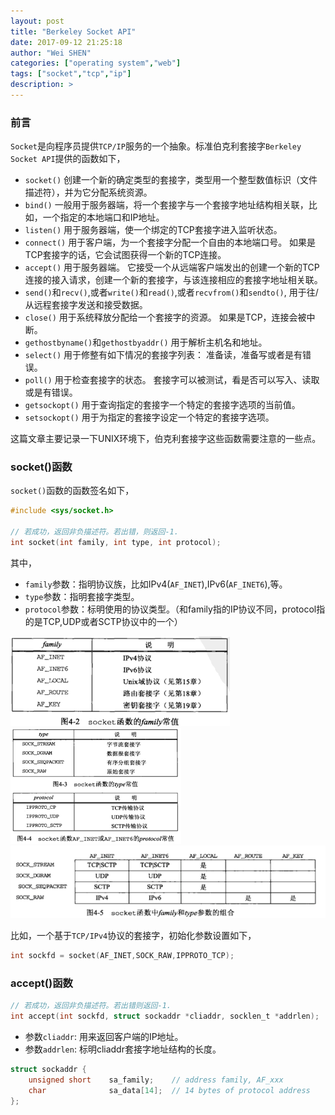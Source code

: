 ```yaml
---
layout: post
title: "Berkeley Socket API"
date: 2017-09-12 21:25:18
author: "Wei SHEN"
categories: ["operating system","web"]
tags: ["socket","tcp","ip"]
description: >
---
```


### 前言
`Socket`是向程序员提供`TCP/IP`服务的一个抽象。标准伯克利套接字`Berkeley Socket API`提供的函数如下，

* `socket()` 创建一个新的确定类型的套接字，类型用一个整型数值标识（文件描述符），并为它分配系统资源。
* `bind()` 一般用于服务器端，将一个套接字与一个套接字地址结构相关联，比如，一个指定的本地端口和IP地址。
* `listen()` 用于服务器端，使一个绑定的TCP套接字进入监听状态。
* `connect()` 用于客户端，为一个套接字分配一个自由的本地端口号。 如果是TCP套接字的话，它会试图获得一个新的TCP连接。
* `accept()` 用于服务器端。 它接受一个从远端客户端发出的创建一个新的TCP连接的接入请求，创建一个新的套接字，与该连接相应的套接字地址相关联。
* `send()`和`recv()`,或者`write()`和`read()`,或者`recvfrom()`和`sendto()`, 用于往/从远程套接字发送和接受数据。
* `close()` 用于系统释放分配给一个套接字的资源。 如果是TCP，连接会被中断。
* `gethostbyname()`和`gethostbyaddr()` 用于解析主机名和地址。
* `select()` 用于修整有如下情况的套接字列表： 准备读，准备写或者是有错误。
* `poll()` 用于检查套接字的状态。 套接字可以被测试，看是否可以写入、读取或是有错误。
* `getsockopt()` 用于查询指定的套接字一个特定的套接字选项的当前值。
* `setsockopt()` 用于为指定的套接字设定一个特定的套接字选项。

这篇文章主要记录一下UNIX环境下，伯克利套接字这些函数需要注意的一些点。


### socket()函数
`socket()`函数的函数签名如下，
```c
#include <sys/socket.h>

// 若成功，返回非负描述符。若出错，则返回-1.
int socket(int family, int type, int protocol);
```
其中，
* `family`参数：指明协议族，比如IPv4(`AF_INET`),IPv6(`AF_INET6`),等。
* `type`参数：指明套接字类型。
* `protocol`参数：标明使用的协议类型。（和family指的IP协议不同，protocol指的是TCP,UDP或者SCTP协议中的一个）

![socket-family](/images/berkeley-socket-api/socket-family.png)
![socket-type-protocol](/images/berkeley-socket-api/socket-type-protocol.png)
![socket-family-type](/images/berkeley-socket-api/socket-family-type.png)

比如，一个基于`TCP/IPv4`协议的套接字，初始化参数设置如下，
```c
int sockfd = socket(AF_INET,SOCK_RAW,IPPROTO_TCP);
```

### accept()函数
```c
// 若成功，返回非负描述符。若出错则返回-1.
int accept(int sockfd, struct sockaddr *cliaddr, socklen_t *addrlen);
```
* 参数`cliaddr`: 用来返回客户端的IP地址。
* 参数`addrlen`: 标明cliaddr套接字地址结构的长度。


```c
struct sockaddr {
    unsigned short    sa_family;    // address family, AF_xxx
    char              sa_data[14];  // 14 bytes of protocol address
};
```
